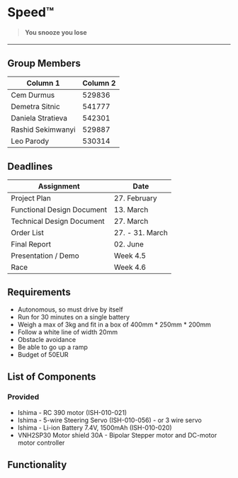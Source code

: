# Speed™
> #### You snooze you lose


---


## Group Members


| Column 1          | Column 2 |
| ----------------- | -------- |
| Cem Durmus        | 529836   |
| Demetra Sitnic    | 541777   |
| Daniela Stratieva | 542301   |
| Rashid Sekimwanyi | 529887   |
| Leo Parody        | 530314   |


## Deadlines


| Assignment                 | Date            |
| -------------------------- | --------------- |
| Project Plan               | 27. February    |
| Functional Design Document | 13. March       |
| Technical Design Document  | 27. March       |
| Order List                 | 27. - 31. March |
| Final Report               | 02. June        |
| Presentation / Demo        | Week 4.5        |
| Race                       | Week 4.6        |


## Requirements

* Autonomous, so must drive by itself
* Run for 30 minutes on a single battery
* Weigh a max of 3kg and fit in a box of 400mm * 250mm * 200mm
* Follow a white line of width 20mm 
* Obstacle avoidance
* Be able to go up a ramp
* Budget of 50EUR

## List of Components
### Provided
* Ishima - RC 390 motor (ISH-010-021)
* Ishima - 5-wire Steering Servo (ISH-010-056) - or 3 wire servo
* Ishima - Li-ion Battery 7.4V, 1500mAh (ISH-010-020)
* VNH2SP30 Motor shield 30A - Bipolar Stepper motor and DC-motor motor controller

## Functionality